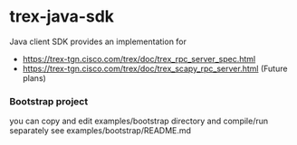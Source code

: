 # trex-java-sdk
Java client SDK provides an implementation for
* https://trex-tgn.cisco.com/trex/doc/trex_rpc_server_spec.html
* https://trex-tgn.cisco.com/trex/doc/trex_scapy_rpc_server.html (Future plans)


### Bootstrap project
you can copy and edit examples/bootstrap directory and compile/run separately
see examples/bootstrap/README.md

